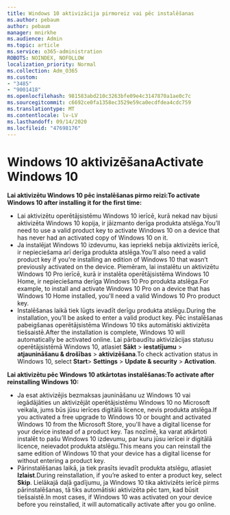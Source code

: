 ```yaml
---
title: Windows 10 aktivizācija pirmoreiz vai pēc instalēšanas
ms.author: pebaum
author: pebaum
manager: mnirkhe
ms.audience: Admin
ms.topic: article
ms.service: o365-administration
ROBOTS: NOINDEX, NOFOLLOW
localization_priority: Normal
ms.collection: Adm_O365
ms.custom:
- "3485"
- "9001418"
ms.openlocfilehash: 981583abd210c3263bfe09e4c3147870a1ae0c7c
ms.sourcegitcommit: c6692ce0fa1358ec3529e59ca0ecdfdea4cdc759
ms.translationtype: MT
ms.contentlocale: lv-LV
ms.lasthandoff: 09/14/2020
ms.locfileid: "47698176"
---
```

# <a name="activate-windows-10"></a><span data-ttu-id="e94c2-102">Windows 10 aktivizēšana</span><span class="sxs-lookup"><span data-stu-id="e94c2-102">Activate Windows 10</span></span>

<span data-ttu-id="e94c2-103">**Lai aktivizētu Windows 10 pēc instalēšanas pirmo reizi:**</span><span class="sxs-lookup"><span data-stu-id="e94c2-103">**To activate Windows 10 after installing it for the first time:**</span></span>

- <span data-ttu-id="e94c2-104">Lai aktivizētu operētājsistēmu Windows 10 ierīcē, kurā nekad nav bijusi aktivizēta Windows 10 kopija, ir jāizmanto derīga produkta atslēga.</span><span class="sxs-lookup"><span data-stu-id="e94c2-104">You’ll need to use a valid product key to activate Windows 10 on a device that has never had an activated copy of Windows 10 on it.</span></span>
- <span data-ttu-id="e94c2-105">Ja instalējat Windows 10 izdevumu, kas iepriekš nebija aktivizēts ierīcē, ir nepieciešama arī derīga produkta atslēga.</span><span class="sxs-lookup"><span data-stu-id="e94c2-105">You’ll also need a valid product key if you're installing an edition of Windows 10 that wasn’t previously activated on the device.</span></span> <span data-ttu-id="e94c2-106">Piemēram, lai instalētu un aktivizētu Windows 10 Pro ierīcē, kurā ir instalēta operētājsistēma Windows 10 Home, ir nepieciešama derīga Windows 10 Pro produkta atslēga.</span><span class="sxs-lookup"><span data-stu-id="e94c2-106">For example, to install and activate Windows 10 Pro on a device that has Windows 10 Home installed, you'll need a valid Windows 10 Pro product key.</span></span>
- <span data-ttu-id="e94c2-107">Instalēšanas laikā tiek lūgts ievadīt derīgu produkta atslēgu.</span><span class="sxs-lookup"><span data-stu-id="e94c2-107">During the installation, you’ll be asked to enter a valid product key.</span></span> <span data-ttu-id="e94c2-108">Pēc instalēšanas pabeigšanas operētājsistēma Windows 10 tiks automātiski aktivizēta tiešsaistē.</span><span class="sxs-lookup"><span data-stu-id="e94c2-108">After the installation is complete, Windows 10 will automatically be activated online.</span></span> <span data-ttu-id="e94c2-109">Lai pārbaudītu aktivizācijas statusu operētājsistēmā Windows 10, atlasiet **Sākt** >  **iestatījumu**  >  **atjaunināšanu & drošības**  >  **aktivizēšana**.</span><span class="sxs-lookup"><span data-stu-id="e94c2-109">To check activation status in Windows 10, select **Start**> **Settings** > **Update & security** > **Activation**.</span></span>

<span data-ttu-id="e94c2-110">**Lai aktivizētu pēc Windows 10 atkārtotas instalēšanas:**</span><span class="sxs-lookup"><span data-stu-id="e94c2-110">**To activate after reinstalling Windows 10:**</span></span>

- <span data-ttu-id="e94c2-111">Ja esat aktivizējis bezmaksas jaunināšanu uz Windows 10 vai iegādājāties un aktivizējāt operētājsistēmu Windows 10 no Microsoft veikala, jums būs jūsu ierīces digitālā licence, nevis produkta atslēga.</span><span class="sxs-lookup"><span data-stu-id="e94c2-111">If you activated a free upgrade to Windows 10 or bought and activated Windows 10 from the Microsoft Store, you'll have a digital license for your device instead of a product key.</span></span> <span data-ttu-id="e94c2-112">Tas nozīmē, ka varat atkārtoti instalēt to pašu Windows 10 izdevumu, par kuru jūsu ierīcei ir digitālā licence, neievadot produkta atslēgu.</span><span class="sxs-lookup"><span data-stu-id="e94c2-112">This means you can reinstall the same edition of Windows 10 that your device has a digital license for without entering a product key.</span></span>
- <span data-ttu-id="e94c2-113">Pārinstalēšanas laikā, ja tiek prasīts ievadīt produkta atslēgu, atlasiet **Izlaist**.</span><span class="sxs-lookup"><span data-stu-id="e94c2-113">During reinstallation, if you’re asked to enter a product key, select **Skip**.</span></span> <span data-ttu-id="e94c2-114">Lielākajā daļā gadījumu, ja Windows 10 tika aktivizēts ierīcē pirms pārinstalēšanas, tā tiks automātiski aktivizēta pēc tam, kad būsit tiešsaistē.</span><span class="sxs-lookup"><span data-stu-id="e94c2-114">In most cases, if Windows 10 was activated on your device before you reinstalled, it will automatically activate after you go online.</span></span>
